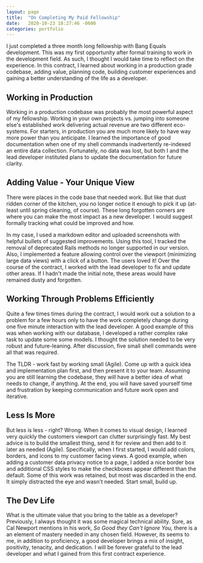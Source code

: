 ```yaml
---
layout: page
title:  "On Completing My Paid Fellowship"
date:   2020-10-23 18:27:46 -0600
categories: portfolio
---
```


I just completed a three month long fellowship with Bang Equals development.  This was my first opportunity after formal training to work in the development field.  As such, I thought I would take time to reflect on the experience.  In this contract, I learned about working in a production grade codebase, adding value, planning code, building customer experiences and gaining a better understanding of the life as a developer.  

## Working in Production

Working in a production codebase was probably the most powerful aspect of my fellowship.  Working in your own projects vs. jumping into someone else's established work delivering actual revenue are two different eco-systems.   For starters, in production you are much more likely to have way more power than you anticipate.  I learned the importance of good documentation when one of my shell commands inadvertently re-indexed an entire data collection.  Fortunately, no data was lost, but both I and the lead developer instituted plans to update the documentation for future clarity.

## Adding Value - Your Unique View

There were places in the code base that needed work.  But like that dust ridden corner of the kitchen, you no longer notice it enough to pick it up (at-least until spring cleaning, of course).  These long forgotten corners are where you can make the most impact as a new developer.  I would suggest formally tracking what could be improved and how.  

In my case, I used a markdown editor and uploaded screenshots with helpful bullets of suggested improvements.  Using this tool, I tracked the removal of deprecated Rails methods no longer supported in our version.  Also, I implemented a feature allowing control over the viewport (minimizing large data views) with a click of a button.  The users loved it!  Over the course of the contract, I worked with the lead developer to fix and update other areas.  If I hadn't made the initial note, these areas would have remained dusty and forgotten.

## Working Through Problems Efficiently

Quite a few times times during the contract, I would work out a solution to a problem for a few hours only to have the work completely change during one five minute interaction with the lead developer.  A good example of this was when working with our database, I developed a rather complex rake task to update some some models.  I thought the solution needed to be very robust and future-leaning.  After discussion, five small shell commands were all that was required.

The TLDR - work fast by working small (Agile).  Come up with a quick idea and implementation plan first, and then present it to your team.  Assuming you are still learning the codebase, they will have a better idea of what needs to change, if anything.  At the end, you will have saved yourself time and frustration by keeping communication and future work open and iterative.

## Less Is More

But less is less - right?  Wrong.  When it comes to visual design, I learned very quickly the customers viewport can clutter surprisingly fast.  My best advice is to build the smallest thing, send it for review and then add to it later as needed (Agile).  Specifically, when I first started, I would add colors, borders, and icons to my customer facing views.  A good example, when adding a customer data privacy notice to a page, I added a nice border box and additional CSS styles to make the checkboxes appear different than the default.  Some of this work was retained, but most was discarded in the end.  It simply distracted the eye and wasn't needed.  Start small, build up.

## The Dev Life

What is the ultimate value that you bring to the table as a developer?  Previously, I always thought  it was some magical technical ability.  Sure, as Cal Newport mentions in his work, *So Good they Can't Ignore You,* there is a an element of mastery needed in any chosen field.  However, its seems to me, in addition to proficiency, a good developer brings a mix of insight, positivity, tenacity, and dedication.   I will be forever grateful to the lead developer and what I gained from this first contract experience.